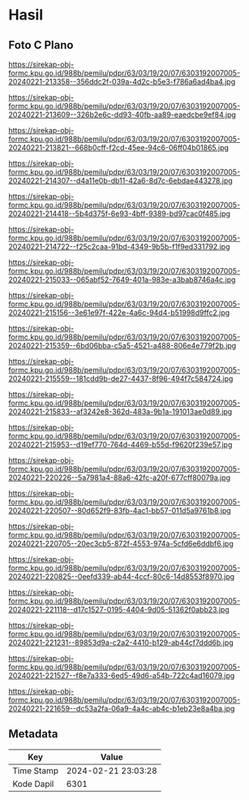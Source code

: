 # Hasil

## Foto C Plano

https://sirekap-obj-formc.kpu.go.id/988b/pemilu/pdpr/63/03/19/20/07/6303192007005-20240221-213358--356ddc2f-039a-4d2c-b5e3-f786a6ad4ba4.jpg

https://sirekap-obj-formc.kpu.go.id/988b/pemilu/pdpr/63/03/19/20/07/6303192007005-20240221-213609--326b2e6c-dd93-40fb-aa89-eaedcbe9ef84.jpg

https://sirekap-obj-formc.kpu.go.id/988b/pemilu/pdpr/63/03/19/20/07/6303192007005-20240221-213821--668b0cff-f2cd-45ee-94c6-06ff04b01865.jpg

https://sirekap-obj-formc.kpu.go.id/988b/pemilu/pdpr/63/03/19/20/07/6303192007005-20240221-214307--d4a11e0b-db11-42a6-8d7c-6ebdae443278.jpg

https://sirekap-obj-formc.kpu.go.id/988b/pemilu/pdpr/63/03/19/20/07/6303192007005-20240221-214418--5b4d375f-6e93-4bff-9389-bd97cac0f485.jpg

https://sirekap-obj-formc.kpu.go.id/988b/pemilu/pdpr/63/03/19/20/07/6303192007005-20240221-214722--f25c2caa-91bd-4349-9b5b-f1f9ed331792.jpg

https://sirekap-obj-formc.kpu.go.id/988b/pemilu/pdpr/63/03/19/20/07/6303192007005-20240221-215033--065abf52-7649-401a-983e-a3bab8746a4c.jpg

https://sirekap-obj-formc.kpu.go.id/988b/pemilu/pdpr/63/03/19/20/07/6303192007005-20240221-215156--3e61e97f-422e-4a6c-94d4-b51998d9ffc2.jpg

https://sirekap-obj-formc.kpu.go.id/988b/pemilu/pdpr/63/03/19/20/07/6303192007005-20240221-215359--6bd06bba-c5a5-4521-a488-806e4e779f2b.jpg

https://sirekap-obj-formc.kpu.go.id/988b/pemilu/pdpr/63/03/19/20/07/6303192007005-20240221-215559--181cdd9b-de27-4437-8f96-494f7c584724.jpg

https://sirekap-obj-formc.kpu.go.id/988b/pemilu/pdpr/63/03/19/20/07/6303192007005-20240221-215833--af3242e8-362d-483a-9b1a-191013ae0d89.jpg

https://sirekap-obj-formc.kpu.go.id/988b/pemilu/pdpr/63/03/19/20/07/6303192007005-20240221-215953--d19ef770-764d-4469-b55d-f9620f239e57.jpg

https://sirekap-obj-formc.kpu.go.id/988b/pemilu/pdpr/63/03/19/20/07/6303192007005-20240221-220226--5a7981a4-88a6-42fc-a20f-677cff80079a.jpg

https://sirekap-obj-formc.kpu.go.id/988b/pemilu/pdpr/63/03/19/20/07/6303192007005-20240221-220507--80d652f9-83fb-4ac1-bb57-011d5a9761b8.jpg

https://sirekap-obj-formc.kpu.go.id/988b/pemilu/pdpr/63/03/19/20/07/6303192007005-20240221-220705--20ec3cb5-872f-4553-974a-5cfd6e6ddbf6.jpg

https://sirekap-obj-formc.kpu.go.id/988b/pemilu/pdpr/63/03/19/20/07/6303192007005-20240221-220825--0eefd339-ab44-4ccf-80c6-14d8553f8970.jpg

https://sirekap-obj-formc.kpu.go.id/988b/pemilu/pdpr/63/03/19/20/07/6303192007005-20240221-221118--d17c1527-0195-4404-9d05-51362f0abb23.jpg

https://sirekap-obj-formc.kpu.go.id/988b/pemilu/pdpr/63/03/19/20/07/6303192007005-20240221-221231--89853d9a-c2a2-4410-b129-ab44cf7ddd6b.jpg

https://sirekap-obj-formc.kpu.go.id/988b/pemilu/pdpr/63/03/19/20/07/6303192007005-20240221-221527--f8e7a333-6ed5-49d6-a54b-722c4ad16079.jpg

https://sirekap-obj-formc.kpu.go.id/988b/pemilu/pdpr/63/03/19/20/07/6303192007005-20240221-221659--dc53a2fa-06a9-4a4c-ab4c-b1eb23e8a4ba.jpg


## Metadata

| Key        | Value               |
| ---------- | ------------------- |
| Time Stamp | 2024-02-21 23:03:28 |
| Kode Dapil | 6301                |



